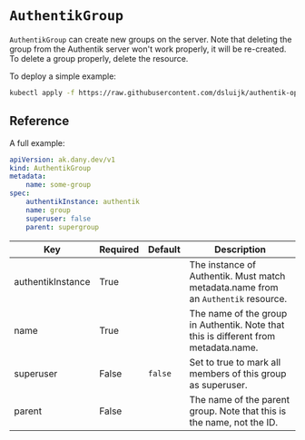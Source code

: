 # `AuthentikGroup`

`AuthentikGroup` can create new groups on the server.
Note that deleting the group from the Authentik server won't work properly, it will be re-created.
To delete a group properly, delete the resource.

To deploy a simple example:

```bash
kubectl apply -f https://raw.githubusercontent.com/dsluijk/authentik-operator/main/docs/authentik-group.yaml
```

## Reference

A full example:

```yaml
apiVersion: ak.dany.dev/v1
kind: AuthentikGroup
metadata:
    name: some-group
spec:
    authentikInstance: authentik
    name: group
    superuser: false
    parent: supergroup
```

| Key               | Required | Default | Description                                                                         |
| ----------------- | -------- | ------- | ----------------------------------------------------------------------------------- |
| authentikInstance | True     |         | The instance of Authentik. Must match metadata.name from an `Authentik` resource.   |
| name              | True     |         | The name of the group in Authentik. Note that this is different from metadata.name. |
| superuser         | False    | `false` | Set to true to mark all members of this group as superuser.                         |
| parent            | False    |         | The name of the parent group. Note that this is the name, not the ID.               |
